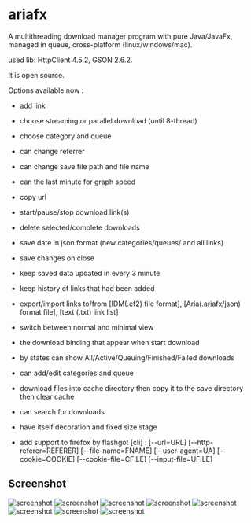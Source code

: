 ariafx
====

A multithreading download manager program with pure Java/JavaFx,
  managed in queue, cross-platform (linux/windows/mac).

used lib: 
	HttpClient 4.5.2,
	GSON 2.6.2.
	
It is open source.

Options available now :
  - add link
  - choose streaming or parallel download (until 8-thread)
  - choose category and queue
  - can change referrer
  - can change save file path and file name
  - can the last minute for graph speed
  - copy url
   
  - start/pause/stop download link(s)
  - delete selected/complete downloads
   
  - save date in json format (new categories/queues/ and all links)
  - save changes on close
  - keep saved data updated in every  3 minute 
  - keep history of links that had been added
  - export/import links to/from [IDM(.ef2) file format], [Aria(.ariafx/json) format file], [text (.txt) link list]
   
  - switch between  normal and minimal view
  - the download binding that appear when start download 
  - by states can show All/Active/Queuing/Finished/Failed downloads
  - can add/edit categories and queue 
  
  - download files into cache directory then copy it to the save directory then clear cache
  
  - can search for downloads
  - have itself decoration and fixed size stage
  
  - add support to firefox by flashgot [cli] :
	[--url=URL] [--http-referer=REFERER] [--file-name=FNAME] 
	[--user-agent=UA] [--cookie=COOKIE] [--cookie-file=CFILE] [--input-file=UFILE]


## Screenshot 
![screenshot](https://github.com/salemebo/aria/blob/master/img/aria01.png) 
![screenshot](https://github.com/salemebo/aria/blob/master/img/aria02.png) 
![screenshot](https://github.com/salemebo/aria/blob/master/img/aria03.png) 
![screenshot](https://github.com/salemebo/aria/blob/master/img/aria04.png) 
![screenshot](https://github.com/salemebo/aria/blob/master/img/aria05.png) 
![screenshot](https://github.com/salemebo/aria/blob/master/img/aria06.png) 
![screenshot](https://github.com/salemebo/aria/blob/master/img/aria07.png) 
![screenshot](https://github.com/salemebo/aria/blob/master/img/aria08.png) 
